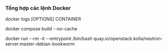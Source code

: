 ### Tổng hợp các lệnh Docker

docker logs [OPTIONS] CONTAINER

docker compose build --no-cache

docker run --rm -it --entrypoint /bin/bash quay.io/openstack.kolla/neutron-server:master-debian-bookworm
